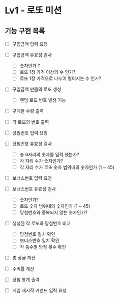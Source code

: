 # Lv1 - 로또 미션

## 기능 구현 목록

- [ ] 구입금액 입력 요청

- [ ] 구입금액 유효성 검사

  - [ ] 숫자인가 ?
  - [ ] 로또 1장 가격 이상의 수 인가?
  - [ ] 로또 1장 가격으로 나누어 떨어지는 수 인가?

- [ ] 구입금액 만큼의 로또 생성

  - [ ] 랜덤 로또 번호 발생 기능

- [ ] 구매한 수량 출력

- [ ] 각 로또의 번호 출력

- [ ] 당첨번호 입력 요청

- [ ] 당첨번호 유효성 검사

  - [ ] 총 6자리의 숫자를 입력 했는가?
  - [ ] 각 자리 수가 숫자인가?
  - [ ] 각 자리 수가 로또 숫자 범위내의 숫자인가 (1 ~ 45)

- [ ] 보너스번호 입력 요청

- [ ] 보너스번호 유효성 검사

  - [ ] 숫자인가?
  - [ ] 로또 숫자 범위내의 숫자인가 (1 ~ 45)
  - [ ] 당첨번호와 중복되지 않는 숫자인가?

- [ ] 생성된 각 로또와 당첨번호 비교

  - [ ] 당첨번호 일치 확인
  - [ ] 보너스번호 일치 확인
  - [ ] 각 등수별 당첨 횟수 확인

- [ ] 총 상금 계산
- [ ] 수익률 계산

- [ ] 당첨 통계 출력

- [ ] 게임 재시작 커맨드 입력 요청

